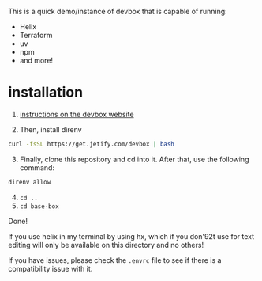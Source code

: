 This is a quick demo/instance of devbox that is capable of running:
- Helix
- Terraform
- uv
- npm
- and more!

# installation

1. [instructions on the devbox website](https://jetify-com.vercel.app/docs/devbox/installing_devbox/?install-method=wsl)

2. Then, install direnv 
```bash
curl -fsSL https://get.jetify.com/devbox | bash
```

3. Finally, clone this repository and cd into it. After that, use the following command:
```bash
direnv allow
```

4. `cd .. `
5. `cd base-box`

Done!

If you use helix in my terminal by using hx, which if you don\'92t use for text editing will only be available on this directory and no others!

If you have issues, please check the `.envrc` file to see if there is a compatibility issue with it.